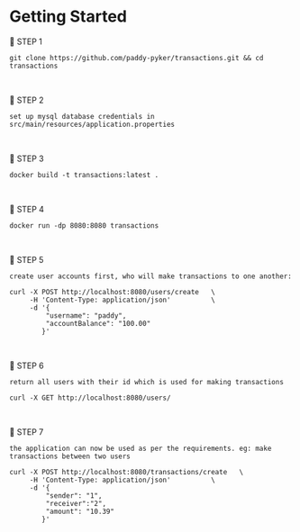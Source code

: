 # Getting Started

🎯 STEP 1

    git clone https://github.com/paddy-pyker/transactions.git && cd transactions


<br>

🎯 STEP 2

    set up mysql database credentials in src/main/resources/application.properties

<br>

🎯 STEP 3

    docker build -t transactions:latest .

<br>

🎯 STEP 4

    docker run -dp 8080:8080 transactions

<br>

🎯 STEP 5

    create user accounts first, who will make transactions to one another:

    curl -X POST http://localhost:8080/users/create   \
         -H 'Content-Type: application/json'          \
         -d '{ 
             "username": "paddy",
             "accountBalance": "100.00"
            }'

<br>

🎯 STEP 6

    return all users with their id which is used for making transactions

    curl -X GET http://localhost:8080/users/

<br>

🎯 STEP 7

    the application can now be used as per the requirements. eg: make transactions between two users

    curl -X POST http://localhost:8080/transactions/create   \
         -H 'Content-Type: application/json'          \
         -d '{ 
             "sender": "1",
             "receiver":"2",
             "amount": "10.39"
            }'
